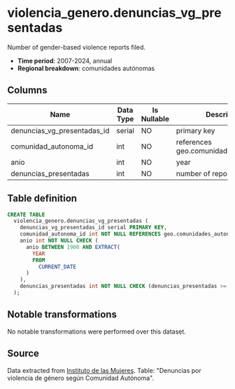 # violencia_genero.denuncias_vg_presentadas

Number of gender-based violence reports filed.

- **Time period**: 2007-2024, annual
- **Regional breakdown**: comunidades autónomas

## Columns

| Name | Data Type | Is Nullable | Description |
| --- | --- | --- | --- |
| denuncias_vg_presentadas_id | serial | NO | primary key |
| comunidad_autonoma_id | int | NO | references geo.comunidades_autonomas |
| anio | int | NO | year |
| denuncias_presentadas | int | NO | number of reports filed |

## Table definition

```sql
CREATE TABLE
  violencia_genero.denuncias_vg_presentadas (
    denuncias_vg_presentadas_id serial PRIMARY KEY,
    comunidad_autonoma_id int NOT NULL REFERENCES geo.comunidades_autonomas (comunidad_autonoma_id),
    anio int NOT NULL CHECK (
      anio BETWEEN 1900 AND EXTRACT(
        YEAR
        FROM
          CURRENT_DATE
      )
    ),
    denuncias_presentadas int NOT NULL CHECK (denuncias_presentadas >= 0)
  );
```

## Notable transformations
No notable transformations were performed over this dataset.

## Source
Data extracted from <a href="https://www.inmujeres.gob.es/MujerCifras/Violencia/AmbitoJudicial.htm" target="_blank">Instituto de las Mujeres</a>. Table: "Denuncias por violencia de género según Comunidad Autónoma".
